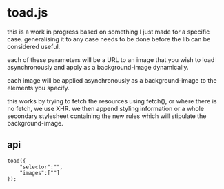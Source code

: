 toad.js
=======

this is a work in progress based on something I just made for a specific case. generalising it to any case needs to be done before the lib can be considered useful.

each of these parameters will be a URL to an image that you wish to load asynchronously and apply as a background-image dynamically.
    
each image will be applied asynchronously as a background-image to the elements you specify.

this works by trying to fetch the resources using fetch(), or where there is no fetch, we use XHR. we then append styling information or a whole secondary stylesheet containing the new rules which will stipulate the background-image.


api
------
    toad({
        "selector":"",
        "images":[""]
    });
